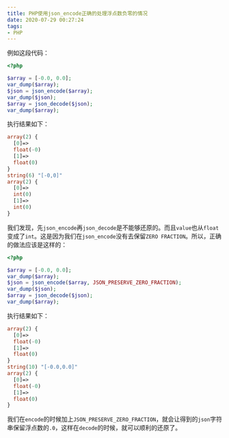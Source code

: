 ```yaml
---
title: PHP使用json_encode正确的处理浮点数负零的情况
date: 2020-07-29 00:27:24
tags:
- PHP
---
```


例如这段代码：

```php
<?php

$array = [-0.0, 0.0];
var_dump($array);
$json = json_encode($array);
var_dump($json);
$array = json_decode($json);
var_dump($array);
```

执行结果如下：

```php
array(2) {
  [0]=>
  float(-0)
  [1]=>
  float(0)
}
string(6) "[-0,0]"
array(2) {
  [0]=>
  int(0)
  [1]=>
  int(0)
}
```

我们发现，先`json_encode`再`json_decode`是不能够还原的。而且`value`也从`float`变成了`int`。这是因为我们在`json_encode`没有去保留`ZERO FRACTION`。所以，正确的做法应该是这样的：

```php
<?php

$array = [-0.0, 0.0];
var_dump($array);
$json = json_encode($array, JSON_PRESERVE_ZERO_FRACTION);
var_dump($json);
$array = json_decode($json);
var_dump($array);
```

执行结果如下：

```php
array(2) {
  [0]=>
  float(-0)
  [1]=>
  float(0)
}
string(10) "[-0.0,0.0]"
array(2) {
  [0]=>
  float(-0)
  [1]=>
  float(0)
}
```

我们在`encode`的时候加上`JSON_PRESERVE_ZERO_FRACTION`，就会让得到的`json`字符串保留浮点数的`.0`，这样在`decode`的时候，就可以顺利的还原了。
